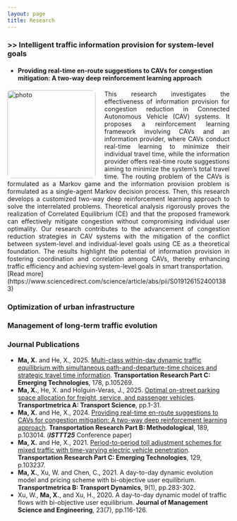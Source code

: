```yaml
---
layout: page
title: Research
---
```


### >> Intelligent traffic information provision for system-level goals

- #### Providing real-time en-route suggestions to CAVs for congestion mitigation: A two-way deep reinforcement learning approach

<img src="/assets/img/research-isttt25-1" alt="photo" width="200" style="float: left; margin-right: 20px; border-radius: 8px;" />

<div style="text-align: justify;">
This research investigates the effectiveness of information provision for congestion reduction in Connected Autonomous Vehicle (CAV) systems. It proposes a reinforcement learning framework involving CAVs and an information provider, where CAVs conduct real-time learning to minimize their individual travel time, while the information provider offers real-time route suggestions aiming to minimize the system’s total travel time. The routing problem of the CAVs is formulated as a Markov game and the information provision problem is formulated as a single-agent Markov decision process. Then, this research develops a customized two-way deep reinforcement learning approach to solve the interrelated problems. Theoretical analysis rigorously proves the realization of Correlated Equilibrium (CE) and that the proposed framework can effectively mitigate congestion without compromising individual user optimality. Our research contributes to the advancement of congestion reduction strategies in CAV systems with the mitigation of the conflict between system-level and individual-level goals using CE as a theoretical foundation. The results highlight the potential of information provision in fostering coordination and correlation among CAVs, thereby enhancing traffic efficiency and achieving system-level goals in smart transportation. 
</div>[Read more](https://www.sciencedirect.com/science/article/abs/pii/S0191261524001383)

### Optimization of urban infrastructure


### Management of long-term traffic evolution





### Journal Publications

- **Ma, X.** and He, X., 2025. [Multi-class within-day dynamic traffic equilibrium with simultaneous path-and-departure-time choices and strategic travel time information](https://www.sciencedirect.com/science/article/abs/pii/S0968090X25002736). **Transportation Research Part C: Emerging Technologies**, 178, p.105269.
- **Ma, X.**, He, X. and Holguin-Veras, J., 2025. [Optimal on-street parking space allocation for freight, service, and passenger vehicles](https://www.tandfonline.com/doi/abs/10.1080/23249935.2025.2498671). **Transportmetrica A: Transport Science**, pp.1-31.
- **Ma, X.** and He, X., 2024. [Providing real-time en-route suggestions to CAVs for congestion mitigation: A two-way deep reinforcement learning approach](https://www.sciencedirect.com/science/article/abs/pii/S0191261524001383). **Transportation Research Part B: Methodological**, 189, p.103014. (***ISTTT25*** Conference paper)
- **Ma, X.** and He, X., 2021. [Period-to-period toll adjustment schemes for mixed traffic with time-varying electric vehicle penetration](https://www.sciencedirect.com/science/article/abs/pii/S0968090X21002503). **Transportation Research Part C: Emerging Technologies**, 129, p.103237.
- **Ma, X.**, Xu, W. and Chen, C., 2021. A day-to-day dynamic evolution model and pricing scheme with bi-objective user equilibrium. **Transportmetrica B: Transport Dynamics**, 9(1), pp.283-302.
- Xu, W., **Ma, X.**, and Xu, H., 2020. A day-to-day dynamic model of traffic flows with bi-objective user equilibrium. **Journal of Management Science and Engineering**, 23(7), pp.116-126.


<br>



